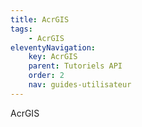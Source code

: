 ```yaml
---
title: AcrGIS
tags:
    - AcrGIS
eleventyNavigation:
    key: AcrGIS
    parent: Tutoriels API
    order: 2
    nav: guides-utilisateur
---
```


AcrGIS
